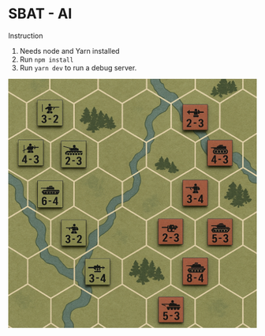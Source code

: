 # SBAT - AI

Instruction
1. Needs node and Yarn installed
2. Run `npm install`
3. Run `yarn dev` to run a debug server.

![Shit hex](docs/shit%20hex.png)
